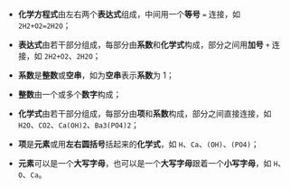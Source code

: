 - **化学方程式**由左右两个**表达式**组成，中间用一个**等号** `=` 连接，如 `2H2+O2=2H2O`；

- **表达式**由若干部分组成，每部分由**系数**和**化学式**构成，部分之间用**加号** `+` 连接，如 `2H2+O2`、`2H2O`；

- **系数**是**整数**或**空串**，如为**空串**表示**系数**为 1；

- **整数**由一个或多个**数字**构成；

- **化学式**由若干部分组成，每部分由**项**和**系数**构成，部分之间直接连接，如 `H2O`、`CO2`、`Ca(OH)2`、`Ba3(PO4)2`；

- **项**是**元素**或用**左右圆括号**括起来的**化学式**，如 `H`、`Ca`、`(OH)`、`(PO4)`；

- **元素**可以是一个**大写字母**，也可以是一个**大写字母**跟着一个**小写字母**，如 `H`、`O`、`Ca`。